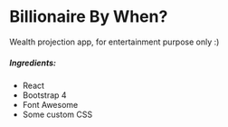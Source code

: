 # Billionaire By When?

Wealth projection app, for entertainment purpose only :)

##### Ingredients:
  - React
  - Bootstrap 4
  - Font Awesome
  - Some custom CSS
